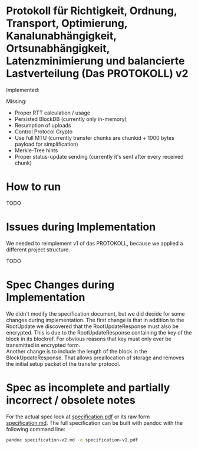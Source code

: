 # Protokoll für Richtigkeit, Ordnung, Transport, Optimierung, Kanalunabhängigkeit, Ortsunabhängigkeit, Latenzminimierung und balancierte Lastverteilung (Das PROTOKOLL) v2

Implemented:

Missing:

* Proper RTT calculation / usage
* Persisted BlockDB (currently only in-memory)
* Resumption of uploads
* Control Protocol Crypto
* Use full MTU (currently transfer chunks are chunkid + 1000 bytes payload for simplification)
* Merkle-Tree hints
* Proper status-update sending (currently it's sent after every received chunk)

# How to run

TODO

# Issues during Implementation

We needed to reimplement v1 of das PROTOKOLL, because we applied a different project structure.

TODO

# Spec Changes during Implementation

We didn't modify the specification document, but we did decide for some changes during implementation.
The first change is that in addition to the RootUpdate we discovered that the RootUpdateResponse must also be encrypted.
This is due to the RootUpdateResponse containing the key of the block in its blockref.
For obvious reasons that key must only ever be transmitted in encrypted form.  
Another change is to include the length of the block in the BlockUpdateResponse.
That allows preallocation of storage and removes the initial setup packet of the transfer protocol.

# Spec as incomplete and partially incorrect / obsolete notes

For the actual spec look at [specification.pdf](specification.pdf) or its raw
form [specification.md](specification.md).
The full specification can be built with pandoc with the following command line:

```sh
pandoc specification-v2.md -o specification-v2.pdf
```

